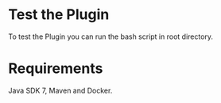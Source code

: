 # Test the Plugin

To test the Plugin you can run the bash script in root directory. 

# Requirements

Java SDK 7, Maven and Docker.
